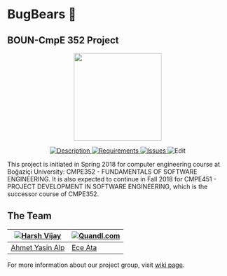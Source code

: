 # BugBears :ghost:
## BOUN-CmpE 352 Project
<p align="center">
<a href = "https://github.com/bounswe/bounswe2018group1/wiki"><img 
<img src="https://raw.githubusercontent.com/bounswe/bounswe2018group1/master/resources/group_icon.jpg" width="200" height="200"></a>
</p>

<p align="center">
    <a href="https://github.com/bounswe/bounswe2018group1/wiki/Project-Description">
        <img src="https://img.shields.io/badge/DESCRIPTION-ONLINE-orange.svg"
             alt="Description">
    </a>
    <a href="https://github.com/bounswe/bounswe2018group1/wiki/Requirements">
        <img src="https://img.shields.io/badge/REQUIREMENTS-UP%20TO%20DATE-brightgreen.svg"
             alt="Requirements">
    </a>
    <a href="https://github.com/bounswe/bounswe2018group1/issues">
        <img src="https://img.shields.io/badge/ISSUES12-CLOSED-red.svg"
             alt="Issues">
    </a>
        <img src="https://img.shields.io/badge/LAST%20EDIT-22%2F02-blue.svg"
             alt="Edit">
    </a>
</p>



This project is initiated in Spring 2018 for computer engineering course at Boğaziçi University: CMPE352 - FUNDAMENTALS OF SOFTWARE ENGINEERING. It is also expected to continue in Fall 2018 for CMPE451 - PROJECT DEVELOPMENT IN SOFTWARE ENGINEERING, which is the successor course of CMPE352.

## The Team

[![Harsh Vijay](https://avatars1.githubusercontent.com/u/12688534?v=3&s=144)](https://github.com/iharsh234)  | [![Quandl.com](https://github.com/iharsh234/WebApp/blob/master/images/quandl.jpg)](https://www.quandl.com/)
---|---
[Ahmet Yasin Alp](https://github.com/bounswe/bounswe2018group1/wiki/Ahmet-Yasin-Alp) |[Ece Ata](https://github.com/bounswe/bounswe2018group1/wiki/Ece-Ata) |[Cemal Aytekin](https://github.com/bounswe/bounswe2018group1/wiki/Cemal-Aytekin) |[Hatice Melike Ecevit](https://github.com/bounswe/bounswe2018group1/wiki/Hatice-Melike-Ecevit) |[Akın İlerle](https://github.com/bounswe/bounswe2018group1/wiki/Akın-İlerle) |[Öncel Keleş](https://github.com/bounswe/bounswe2018group1/wiki/Öncel-Keleş) |[Volkan Yılmaz](https://github.com/bounswe/bounswe2018group1/wiki/Volkan-Yılmaz) |[Halil Samed Çıldır](https://github.com/bounswe/bounswe2018group1/wiki/Halil-Samed-Çıldır) |[Deniz Etkar](https://github.com/bounswe/bounswe2018group1/wiki/Deniz-Etkar)




For more information about our project group, visit [wiki page](https://github.com/bounswe/bounswe2018group1/wiki).
